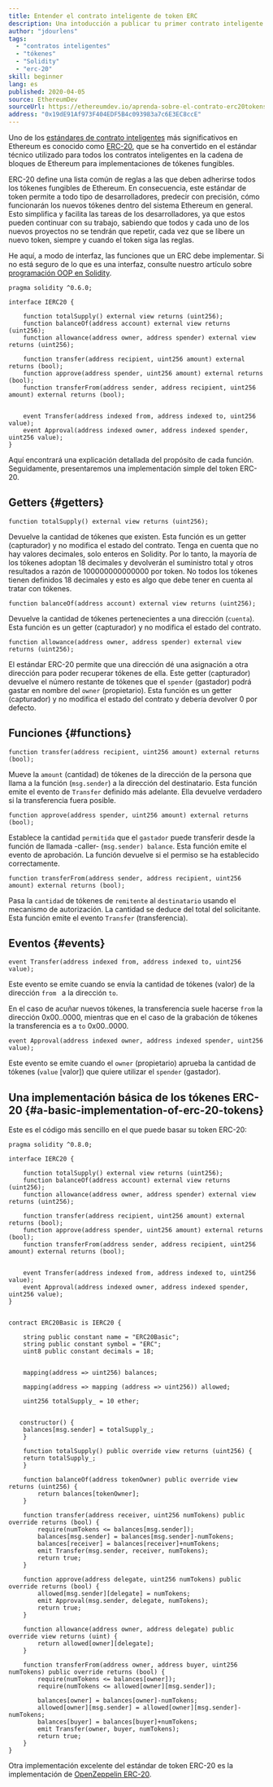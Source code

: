 ```yaml
---
title: Entender el contrato inteligente de token ERC
description: Una intoducción a publicar tu primer contrato inteligente en una red de prueba de Ethereum
author: "jdourlens"
tags:
  - "contratos inteligentes"
  - "tókenes"
  - "Solidity"
  - "erc-20"
skill: beginner
lang: es
published: 2020-04-05
source: EthereumDev
sourceUrl: https://ethereumdev.io/aprenda-sobre-el-contrato-erc20tokens/
address: "0x19dE91Af973F404EDF5B4c093983a7c6E3EC8ccE"
---
```


Uno de los [estándares de contrato inteligentes](/developers/docs/standards/) más significativos en Ethereum es conocido como [ERC-20](/developers/docs/standards/tokens/erc-20/), que se ha convertido en el estándar técnico utilizado para todos los contratos inteligentes en la cadena de bloques de Ethereum para implementaciones de tókenes fungibles.

ERC-20 define una lista común de reglas a las que deben adherirse todos los tókenes fungibles de Ethereum. En consecuencia, este estándar de token permite a todo tipo de desarrolladores, predecir con precisión, cómo funcionarán los nuevos tókenes dentro del sistema Ethereum en general. Esto simplifica y facilita las tareas de los desarrolladores, ya que estos pueden continuar con su trabajo, sabiendo que todos y cada uno de los nuevos proyectos no se tendrán que repetir, cada vez que se libere un nuevo token, siempre y cuando el token siga las reglas.

He aquí, a modo de interfaz, las funciones que un ERC debe implementar. Si no está seguro de lo que es una interfaz, consulte nuestro artículo sobre [programación OOP en Solidity](https://ethereumdev.io/inheritance-in-solidity-contracts-are-classes/).

```solidity
pragma solidity ^0.6.0;

interface IERC20 {

    function totalSupply() external view returns (uint256);
    function balanceOf(address account) external view returns (uint256);
    function allowance(address owner, address spender) external view returns (uint256);

    function transfer(address recipient, uint256 amount) external returns (bool);
    function approve(address spender, uint256 amount) external returns (bool);
    function transferFrom(address sender, address recipient, uint256 amount) external returns (bool);


    event Transfer(address indexed from, address indexed to, uint256 value);
    event Approval(address indexed owner, address indexed spender, uint256 value);
}
```

Aquí encontrará una explicación detallada del propósito de cada función. Seguidamente, presentaremos una implementación simple del token ERC-20.

## Getters {#getters}

```solidity
function totalSupply() external view returns (uint256);
```

Devuelve la cantidad de tókenes que existen. Esta función es un getter (capturador) y no modifica el estado del contrato. Tenga en cuenta que no hay valores decimales, solo enteros en Solidity. Por lo tanto, la mayoría de los tókenes adoptan 18 decimales y devolverán el suministro total y otros resultados a razón de 100000000000000 por token. No todos los tókenes tienen definidos 18 decimales y esto es algo que debe tener en cuenta al tratar con tókenes.

```solidity
function balanceOf(address account) external view returns (uint256);
```

Devuelve la cantidad de tókenes pertenecientes a una dirección (`cuenta`). Esta función es un getter (capturador) y no modifica el estado del contrato.

```solidity
function allowance(address owner, address spender) external view returns (uint256);
```

El estándar ERC-20 permite que una dirección dé una asignación a otra dirección para poder recuperar tókenes de ella. Este getter (capturador) devuelve el número restante de tókenes que el `spender` (gastador) podrá gastar en nombre del `owner` (propietario). Esta función es un getter (capturador) y no modifica el estado del contrato y debería devolver 0 por defecto.

## Funciones {#functions}

```solidity
function transfer(address recipient, uint256 amount) external returns (bool);
```

Mueve la `amount` (cantidad) de tókenes de la dirección de la persona que llama a la función (`msg.sender`) a la dirección del destinatario. Esta función emite el evento de `Transfer` definido más adelante. Ella devuelve verdadero si la transferencia fuera posible.

```solidity
function approve(address spender, uint256 amount) external returns (bool);
```

Establece la cantidad `permitida` que el `gastador` puede transferir desde la función de llamada -caller- (`msg.sender) balance`. Esta función emite el evento de aprobación. La función devuelve si el permiso se ha establecido correctamente.

```solidity
function transferFrom(address sender, address recipient, uint256 amount) external returns (bool);
```

Pasa la `cantidad` de tókenes de `remitente` al `destinatario` usando el mecanismo de autorización. La cantidad se deduce del total del solicitante. Esta función emite el evento `Transfer` (transferencia).

## Eventos {#events}

```solidity
event Transfer(address indexed from, address indexed to, uint256 value);
```

Este evento se emite cuando se envía la cantidad de tókenes (valor) de la dirección `from ` a la dirección `to`.

En el caso de acuñar nuevos tókenes, la transferencia suele hacerse `from` la dirección 0x00..0000, mientras que en el caso de la grabación de tókenes la transferencia es a `to` 0x00..0000.

```solidity
event Approval(address indexed owner, address indexed spender, uint256 value);
```

Este evento se emite cuando el `owner` (propietario) aprueba la cantidad de tókenes (`value` [valor]) que quiere utilizar el `spender` (gastador).

## Una implementación básica de los tókenes ERC-20 {#a-basic-implementation-of-erc-20-tokens}

Este es el código más sencillo en el que puede basar su token ERC-20:

```solidity
pragma solidity ^0.8.0;

interface IERC20 {

    function totalSupply() external view returns (uint256);
    function balanceOf(address account) external view returns (uint256);
    function allowance(address owner, address spender) external view returns (uint256);

    function transfer(address recipient, uint256 amount) external returns (bool);
    function approve(address spender, uint256 amount) external returns (bool);
    function transferFrom(address sender, address recipient, uint256 amount) external returns (bool);


    event Transfer(address indexed from, address indexed to, uint256 value);
    event Approval(address indexed owner, address indexed spender, uint256 value);
}


contract ERC20Basic is IERC20 {

    string public constant name = "ERC20Basic";
    string public constant symbol = "ERC";
    uint8 public constant decimals = 18;


    mapping(address => uint256) balances;

    mapping(address => mapping (address => uint256)) allowed;

    uint256 totalSupply_ = 10 ether;


   constructor() {
    balances[msg.sender] = totalSupply_;
    }

    function totalSupply() public override view returns (uint256) {
    return totalSupply_;
    }

    function balanceOf(address tokenOwner) public override view returns (uint256) {
        return balances[tokenOwner];
    }

    function transfer(address receiver, uint256 numTokens) public override returns (bool) {
        require(numTokens <= balances[msg.sender]);
        balances[msg.sender] = balances[msg.sender]-numTokens;
        balances[receiver] = balances[receiver]+numTokens;
        emit Transfer(msg.sender, receiver, numTokens);
        return true;
    }

    function approve(address delegate, uint256 numTokens) public override returns (bool) {
        allowed[msg.sender][delegate] = numTokens;
        emit Approval(msg.sender, delegate, numTokens);
        return true;
    }

    function allowance(address owner, address delegate) public override view returns (uint) {
        return allowed[owner][delegate];
    }

    function transferFrom(address owner, address buyer, uint256 numTokens) public override returns (bool) {
        require(numTokens <= balances[owner]);
        require(numTokens <= allowed[owner][msg.sender]);

        balances[owner] = balances[owner]-numTokens;
        allowed[owner][msg.sender] = allowed[owner][msg.sender]-numTokens;
        balances[buyer] = balances[buyer]+numTokens;
        emit Transfer(owner, buyer, numTokens);
        return true;
    }
}
```

Otra implementación excelente del estándar de token ERC-20 es la implementación de [OpenZeppelin ERC-20](https://github.com/OpenZeppelin/openzeppelin-contracts/tree/master/contracts/token/ERC20).
